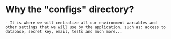 # Why the "configs" directory?
~~~~
- It is where we will centralize all our environment variables and other settings that we will use by the application, such as: access to database, secret key, email, tests and much more...